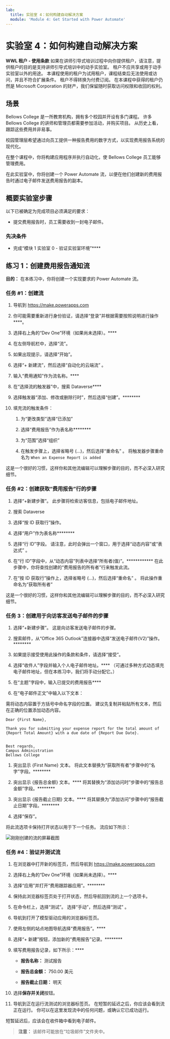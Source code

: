 ```yaml
---
lab:
  title: 实验室 4：如何构建自动解决方案
  module: 'Module 4: Get Started with Power Automate'
---
```


# 实验室 4：如何构建自动解决方案

**WWL 租户 - 使用条款** 如果在讲师引导式培训过程中向你提供租户，请注意，提供租户的目的是支持讲师引导式培训中的动手实验室。 租户不应共享或用于动手实验室以外的用途。 本课程使用的租户为试用租户，课程结束后无法使用或访问，并且不符合扩展条件。 租户不得转换为付费订阅。 在本课程中获得的租户仍然是 Microsoft Corporation 的财产，我们保留随时获取访问权限和收回的权利。 

## 场景

Bellows College 是一所教育机构，拥有多个校园并开设有多门课程。 许多 Bellows College 的讲师和管理员都需要参加活动，并购买项目。 从历史上看，跟踪这些费用并非易事。 

校园管理层希望通过向员工提供一种报告费用的数字方式，以实现费用报告系统的现代化。 

在整个课程中，你将构建应用程序并执行自动化，使 Bellows College 员工能够管理费用。 

在此实验室中，你将创建一个 Power Automate 流，以便在他们创建新的费用报告时通过电子邮件发送费用报告的副本。

## 概要实验室步骤

以下已被确定为完成项目必须满足的要求：

- 提交费用报告时，员工需要收到一封电子邮件。 

### 先决条件

- 完成“模块 1 实验室 0 - 验证实验室环境”****

## 练习 1：创建费用报告通知流

**目的：** 在本练习中，你将创建一个实现要求的 Power Automate 流。 

### 任务 #1：创建流

1. 导航到 https://make.powerapps.com

1. 你可能需要重新进行身份验证，请选择“登录”并根据需要按照说明进行操作****。

1. 选择右上角的“Dev One”环境（如果尚未选择）。****

1. 在左侧导航栏中，选择“流”。

1. 如果出现提示，请选择“开始”。

1. 选择“+ 新建流”，然后选择“自动化的云端流” 。

1. 输入“费用通知”作为流名称。****

1. 在“选择流的触发器”中，搜索 Dataverse****

1. 选择触发器“添加、修改或删除行时”，然后选择“创建”。********

1. 填充流的触发条件：

    1. 为“更改类型”选择“已添加”
    
    1. 选择“费用报告”作为表名称********

    1. 为“范围”选择“组织”

    1. 在触发步骤上，选择省略号 (…)，然后选择“重命名” 。 将触发器步骤重命名为 `When an Expense Report is added` 

这是一个很好的习惯，这样你和其他流编辑可以理解步骤的目的，而不必深入研究细节。

### 任务 #2：创建获取“费用报告”行的步骤

1. 选择“+新建步骤”。 此步骤将检索访客信息，包括电子邮件地址。

1. 搜索 Dataverse

1. 选择“按 ID 获取行”操作。

1. 选择“用户”作为表名称********

1. 选择“行 ID”字段。 请注意，此时会弹出一个窗口，用于选择“动态内容”或“表达式” 。

1. 在“行 ID”字段中，从“动态内容”列表中选择“所有者(值)”。************ 在此步骤中，你将查找创建的“费用报告的所有者”行来触发此流。 

1. 在“按 ID 获取行”操作上，选择省略号 (...)，然后选择“重命名”  。 将此操作重命名为“获取所有者”

这是一个很好的习惯，这样你和其他流编辑可以理解步骤的目的，而不必深入研究细节。

### 任务 3：创建用于向访客发送电子邮件的步骤

1. 选择“+新建步骤”。 这是向访客发送电子邮件的步骤。

1. 搜索邮件，从“Office 365 Outlook”连接器中选择“发送电子邮件(V2)”操作。********

1. 如果提示接受使用此操作的条款和条件，请选择“接受”。

1. 选择“收件人”字段并输入个人电子邮件地址。**** （可通过多种方式动态填充电子邮件地址，但在本练习中，我们将手动分配它。）  

1. 在“主题”字段中，输入已提交的费用报告****

1. 在“电子邮件正文”中输入以下文本：

需将动态内容置于方括号中命名字段的位置。 建议先复制并粘贴所有文本，然后在正确的位置添加动态内容。

    Dear {First Name},
    
    Thank you for submitting your expense report for the total amount of {Report Total Amount} with a due date of {Report Due Date}.
    
     
    Best regards,
    Campus Administration
    Bellows College

1. 突出显示 {First Name} 文本。 将此文本替换为“获取所有者”步骤中的“名字”字段。********

1. 突出显示 {报告总金额} 文本。**** 将其替换为“添加访问时”步骤中的“报告总金额”字段。********

1. 突出显示 {报告截止日期} 文本。**** 将其替换为“添加访问”步骤中的“报告截止日期”字段。********

1. 选择“保存”。

将此流选项卡保持打开状态以用于下一个任务。 流应如下所示：

![刚刚创建的流的屏幕截图](media/lab-4-create-an-automated-solution-01.png)

### 任务 #4：验证并测试流

1. 在浏览器中打开新的标签页，然后导航到 https://make.powerapps.com

1. 选择右上角的“Dev One”环境（如果尚未选择）。****

1. 选择“应用”并打开“费用跟踪器应用”。********

1. 保持此浏览器标签页处于打开状态，然后导航回到流的上一个选项卡。

1. 在命令栏上，选择“测试”。 选择“手动”，然后选择“测试” 。

1. 导航到打开了模型驱动应用的浏览器标签页。

1. 使用左侧的站点地图导航选择“费用报告”。****

1. 选择“+ 新建”按钮，添加新的“费用报告”记录。********

1. 填写费用报告记录，如下所示：****

    - **报告名称：** 测试报告

    - **报告总金额：** 750.00 美元

    - **报告截止日期：** 明天 

1. 选择**保存并关闭**按钮。

1. 导航到正在运行流测试的浏览器标签页。 在短暂的延迟之后，你应该会看到流正在运行。 你可以在这里发现流中的任何问题，或确认它已成功运行。

短暂延迟后，应该会在收件箱中看到电子邮件。 

>**注意：** 该邮件可能放在“垃圾邮件”文件夹中。
